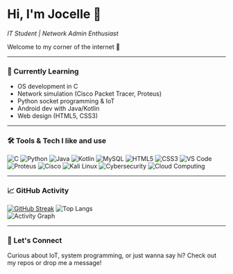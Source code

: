 # Hi, I'm Jocelle 👋  
*IT Student | Network Admin Enthusiast*

Welcome to my corner of the internet 🐣

---

### 🌱 Currently Learning
- OS development in C
- Network simulation (Cisco Packet Tracer, Proteus)
- Python socket programming & IoT
- Android dev with Java/Kotlin
- Web design (HTML5, CSS3)

---

### 🛠️ Tools & Tech I like and use

![C](https://img.shields.io/badge/C-00599C?style=flat&logo=c&logoColor=white)
![Python](https://img.shields.io/badge/Python-3776AB?style=flat&logo=python&logoColor=white)
![Java](https://img.shields.io/badge/Java-007396?style=flat&logo=java&logoColor=white)
![Kotlin](https://img.shields.io/badge/Kotlin-7F52FF?style=flat&logo=kotlin&logoColor=white)
![MySQL](https://img.shields.io/badge/MySQL-4479A1?style=flat&logo=mysql&logoColor=white)
![HTML5](https://img.shields.io/badge/HTML5-E34F26?style=flat&logo=html5&logoColor=white)
![CSS3](https://img.shields.io/badge/CSS3-1572B6?style=flat&logo=css3&logoColor=white)
![VS Code](https://img.shields.io/badge/VS%20Code-007ACC?style=flat&logo=visual-studio-code&logoColor=white)
![Proteus](https://img.shields.io/badge/Proteus-Simulation-blueviolet)
![Cisco](https://img.shields.io/badge/Cisco-1BA0D7?style=flat&logo=cisco&logoColor=white)
![Kali Linux](https://img.shields.io/badge/Kali_Linux-557C94?style=flat&logo=kalilinux&logoColor=white)
![Cybersecurity](https://img.shields.io/badge/Cybersecurity-E62A4F?style=flat&logo=datadog&logoColor=white)
![Cloud Computing](https://img.shields.io/badge/Cloud_Computing-blue?style=flat&logo=cloudflare&logoColor=white)

---

### 📈 GitHub Activity

[![GitHub Streak](https://streak-stats.demolab.com?user=sudocelle&theme=dark&hide_border=true&t=123456)](https://git.io/streak-stats)
![Top Langs](https://github-readme-stats.vercel.app/api/top-langs/?username=sudocelle&layout=compact&theme=tokyonight&hide_border=true&count_private=true)  
![Activity Graph](https://github-readme-activity-graph.vercel.app/graph?username=sudocelle&theme=github-compact&hide_border=true&custom_title=My%20GitHub%20Activity&timestamp=20250726)

---

### 💬 Let's Connect

Curious about IoT, system programming, or just wanna say hi? Check out my repos or drop me a message!

